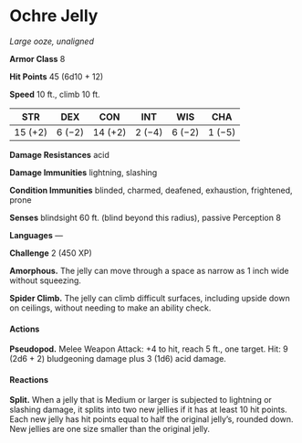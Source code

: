 # Ochre Jelly
*Large ooze, unaligned*

**Armor Class** 8

**Hit Points** 45 (6d10 + 12)

**Speed** 10 ft., climb 10 ft.

**STR**|**DEX**|**CON**|**INT**|**WIS**|**CHA**
-------|-------|-------|-------|-------|-------
15 (+2)| 6 (−2)|14 (+2)| 2 (−4)| 6 (−2)|1 (−5)

**Damage Resistances** acid

**Damage Immunities** lightning, slashing

**Condition Immunities** blinded, charmed, deafened, exhaustion, frightened, prone

**Senses** blindsight 60 ft. (blind beyond this radius), passive Perception 8

**Languages** —

**Challenge** 2 (450 XP)

**Amorphous.** The jelly can move through a space as narrow as 1 inch wide without squeezing.

**Spider Climb.** The jelly can climb difficult surfaces, including upside down on ceilings, without needing to make an ability check.

#### Actions
**Pseudopod.** Melee Weapon Attack: +4 to hit, reach 5 ft., one target. Hit: 9 (2d6 + 2) bludgeoning damage plus 3 (1d6) acid damage.

#### Reactions
**Split.** When a jelly that is Medium or larger is subjected to lightning or slashing damage, it splits into two new jellies if it has at least 10 hit points. Each new jelly has hit points equal to half the original jelly’s, rounded down. New jellies are one size smaller than the original jelly.
